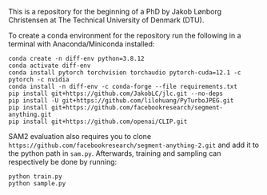 This is a repository for the beginning of a PhD by Jakob Lønborg Christensen at The Technical University of Denmark (DTU).

To create a conda environment for the repository run the following in a terminal with Anaconda/Miniconda installed:
```
conda create -n diff-env python=3.8.12
conda activate diff-env
conda install pytorch torchvision torchaudio pytorch-cuda=12.1 -c pytorch -c nvidia
conda install -n diff-env -c conda-forge --file requirements.txt
pip install git+https://github.com/JakobLC/jlc.git --no-deps
pip install -U git+https://github.com/lilohuang/PyTurboJPEG.git
pip install git+https://github.com/facebookresearch/segment-anything.git
pip install git+https://github.com/openai/CLIP.git
```
SAM2 evaluation also requires you to clone `https://github.com/facebookresearch/segment-anything-2.git` and add it to the python path in `sam.py`.
Afterwards, training and sampling can respectively be done by running:
```
python train.py
python sample.py
```

